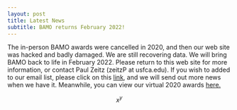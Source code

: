 ```yaml
---
layout: post
title: Latest News
subtitle: BAMO returns February 2022!
---
```


The in-person BAMO awards were cancelled in 2020, and then our web site was hacked and badly damaged. We are still recovering data.  We will bring BAMO back to life in February 2022.  Please return to this web site for more information, or contact Paul Zeitz (zeitzP at usfca.edu).  If you wish to added to our email list, please click on this [link](https://forms.gle/pVCGWa71KXX8E9wz6), and we will send out more news when we have it. Meanwhile, you can view our virtual 2020 awards [here.](https://drive.google.com/file/d/1DcAWHdyL8ZwbbJKxb2ImiL-2X-3aL8Se/view)

 $$ x^y $$
